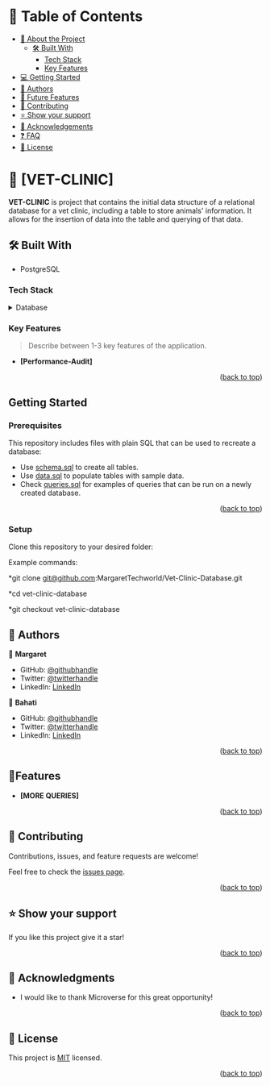 # 📗 Table of Contents

- [📖 About the Project](#about-project)
  - [🛠 Built With](#built-with)
    - [Tech Stack](#tech-stack)
    - [Key Features](#key-features)
- [💻 Getting Started](#getting-started)
- [👥 Authors](#authors)
- [🔭 Future Features](#future-features)
- [🤝 Contributing](#contributing)
- [⭐️ Show your support](#support)
- [🙏 Acknowledgements](#acknowledgements)
- [❓ FAQ](#faq)
- [📝 License](#license)

<!-- PROJECT DESCRIPTION -->

# 📖 [VET-CLINIC] <a name="about-project"></a>

**VET-CLINIC** is project that contains the initial data structure of a relational database for a vet clinic, including a table to store animals' information. It allows for the insertion of data into the table and querying of that data.


## 🛠 Built With <a name="built-with"></a>
* PostgreSQL
### Tech Stack <a name="tech-stack"></a>

<details>
<summary>Database</summary>
  <ul>
    <li><a href="https://www.postgresql.org/">PostgreSQL</a></li>
  </ul>
</details>

<!-- Features -->


### Key Features <a name="key-features"></a>

> Describe between 1-3 key features of the application.

- **[Performance-Audit]**

<p align="right">(<a href="#readme-top">back to top</a>)</p>

## Getting Started

### Prerequisites <a name="prerequisites"></a>
This repository includes files with plain SQL that can be used to recreate a database:

- Use [schema.sql](./schema.sql) to create all tables.
- Use [data.sql](./data.sql) to populate tables with sample data.
- Check [queries.sql](./queries.sql) for examples of queries that can be run on a newly created database.

<p align="right">(<a href="#readme-top">back to top</a>)</p>

### Setup

Clone this repository to your desired folder:

Example commands:

*git clone git@github.com:MargaretTechworld/Vet-Clinic-Database.git

*cd vet-clinic-database

*git checkout vet-clinic-database

<!-- AUTHORS -->

## 👥 Authors <a name="authors"></a>

👤 **Margaret**

- GitHub: [@githubhandle](https://github.com/MargaretTechworld)
- Twitter: [@twitterhandle](https://twitter.com/KojoMargaret)
- LinkedIn: [LinkedIn](https://www.linkedin.com/in/margaret-kojo-musa-13a408147/)

👤 **Bahati**

- GitHub: [@githubhandle](https://github.com/zbahati)
- Twitter: [@twitterhandle](https://twitter.com/zbahati)
- LinkedIn: [LinkedIn](https://www.linkedin.com/in/zirimwabagabo-bahati/)

<p align="right">(<a href="#readme-top">back to top</a>)</p>

<!-- FUTURE FEATURES -->

## 🔭Features <a name="future-features"></a>

- **[MORE QUERIES]**

<p align="right">(<a href="#readme-top">back to top</a>)</p>

<!-- CONTRIBUTING -->

## 🤝 Contributing <a name="contributing"></a>

Contributions, issues, and feature requests are welcome!

Feel free to check the [issues page](https://github.com/MargaretTechworld/Vet-Clinic-Database/issues).

<p align="right">(<a href="#readme-top">back to top</a>)</p>

<!-- SUPPORT -->

## ⭐️ Show your support <a name="support"></a>

If you like this project give it a star!

<p align="right">(<a href="#readme-top">back to top</a>)</p>

<!-- ACKNOWLEDGEMENTS -->

## 🙏 Acknowledgments <a name="acknowledgements"></a>

- I would like to thank Microverse for this great opportunity!

<p align="right">(<a href="#readme-top">back to top</a>)</p>

<!-- LICENSE -->

## 📝 License <a name="license"></a>

This project is [MIT](LICENSE) licensed.

<p align="right">(<a href="#readme-top">back to top</a>)</p>
